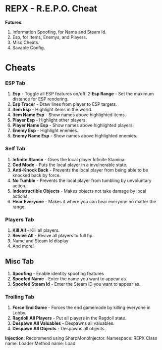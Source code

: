 # REPX - R.E.P.O. Cheat

**Futures**:
1. Information Spoofing, for Name and Steam Id.
2. Esp, for Items, Enemys, and Players.
3. Misc Cheats.
4. Savable Config.

# Cheats
### ESP Tab
1. **Esp** - Toggle all ESP features on/off.
2 **Esp Range** - Set the maximum distance for ESP rendering.
3. **Esp Tracer** - Draw lines from player to ESP targets.
4. **Item Esp** - Highlight items in the world.
5. **Item Name Esp** - Show names above highlighted items.
6. **Player Esp** - Highlight other players.
7. **Player Name Esp** - Show names above highlighted players.
8. **Enemy Esp** - Highlight enemies.
9. **Enemy Name Esp** - Show names above highlighted enemies.

### Self Tab
1. **Infinite Stamin** - Gives the local player Infinite Stamina.
2. **God Mode** - Puts the local player in a invulnerable state.
3. **Anti-Knock Back** - Prevents the local player from being able to be knocked back by force.
4. **No Tumble** - Prevents the local player from tumbling by unvoluntary action.
5. **Indestructible Objects** - Makes objects not take damage by local actions.
6. **Hear Everyone** - Makes it where you can hear everyone no matter the range.

### Players Tab
1. **Kill All** - Kill all players.
2. **Revive All** - Revive all players to full hp.
3. Name and Steam Id display
4. And more!

## Misc Tab
1. **Spoofing** - Enable identity spoofing features
2. **Spoofed Name** - Enter the name you want to appear as.
3. **Spoofed Steam Id** - Enter the Steam ID you want to appear as.

### Trolling Tab
1. **Force End Game** - Forces the end gamemode by killing everyone in Lobby.
2. **Ragdoll All Players** - Put all players in the Ragdoll state.
3. **Despawn All Valuables** - Despawns all valuables.
4. **Despawn All Objects** -  Despawns all objects.


**Injection**:
Recommend using SharpMonoInjector.
Namespace: REPX
Class name: Loader
Method name: Load
